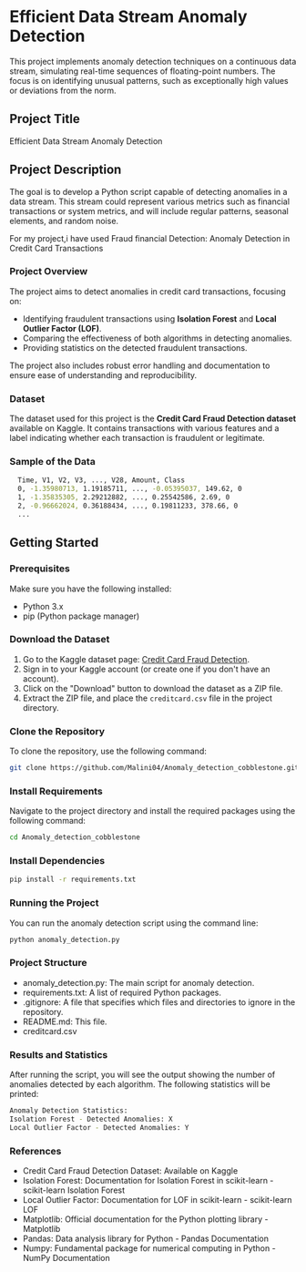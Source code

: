 # Efficient Data Stream Anomaly Detection

This project implements anomaly detection techniques on a continuous data stream, simulating real-time sequences of floating-point numbers. The focus is on identifying unusual patterns, such as exceptionally high values or deviations from the norm.

## Project Title
Efficient Data Stream Anomaly Detection

## Project Description
The goal is to develop a Python script capable of detecting anomalies in a data stream. This stream could represent various metrics such as financial transactions or system metrics, and will include regular patterns, seasonal elements, and random noise.

For my project,i have used Fraud financial Detection: 
Anomaly Detection in Credit Card Transactions

### Project Overview
The project aims to detect anomalies in credit card transactions, focusing on:
- Identifying fraudulent transactions using **Isolation Forest** and **Local Outlier Factor (LOF)**.
- Comparing the effectiveness of both algorithms in detecting anomalies.
- Providing statistics on the detected fraudulent transactions.

The project also includes robust error handling and documentation to ensure ease of understanding and reproducibility.

### Dataset
The dataset used for this project is the **Credit Card Fraud Detection dataset** available on Kaggle. It contains transactions with various features and a label indicating whether each transaction is fraudulent or legitimate.

### Sample of the Data
```bash
  Time, V1, V2, V3, ..., V28, Amount, Class
  0, -1.35980713, 1.19185711, ..., -0.05395037, 149.62, 0
  1, -1.35835305, 2.29212882, ..., 0.25542586, 2.69, 0
  2, -0.96662024, 0.36188434, ..., 0.19811233, 378.66, 0
  ...
```

## Getting Started

### Prerequisites
Make sure you have the following installed:

- Python 3.x
- pip (Python package manager)

### Download the Dataset

1. Go to the Kaggle dataset page: [Credit Card Fraud Detection](https://www.kaggle.com/datasets/mlg-ulb/creditcardfraud).
2. Sign in to your Kaggle account (or create one if you don't have an account).
3. Click on the "Download" button to download the dataset as a ZIP file.
4. Extract the ZIP file, and place the `creditcard.csv` file in the project directory.

### Clone the Repository
To clone the repository, use the following command:
```bash
git clone https://github.com/Malini04/Anomaly_detection_cobblestone.git
```

### Install Requirements
Navigate to the project directory and install the required packages using the following command:
```bash
cd Anomaly_detection_cobblestone
```
### Install Dependencies
```bash
pip install -r requirements.txt
```

### Running the Project
You can run the anomaly detection script using the command line:
```bash
python anomaly_detection.py
```

### Project Structure

- anomaly_detection.py: The main script for anomaly detection.
- requirements.txt: A list of required Python packages.
- .gitignore: A file that specifies which files and directories to ignore in the repository.
- README.md: This file.
- creditcard.csv

### Results and Statistics
After running the script, you will see the output showing the number of anomalies detected by each algorithm. The following statistics will be printed:
```bash
Anomaly Detection Statistics:
Isolation Forest - Detected Anomalies: X
Local Outlier Factor - Detected Anomalies: Y
```

### References

- Credit Card Fraud Detection Dataset: Available on Kaggle
- Isolation Forest: Documentation for Isolation Forest in scikit-learn - scikit-learn Isolation Forest
- Local Outlier Factor: Documentation for LOF in scikit-learn - scikit-learn LOF
- Matplotlib: Official documentation for the Python plotting library - Matplotlib
- Pandas: Data analysis library for Python - Pandas Documentation
- Numpy: Fundamental package for numerical computing in Python - NumPy Documentation

